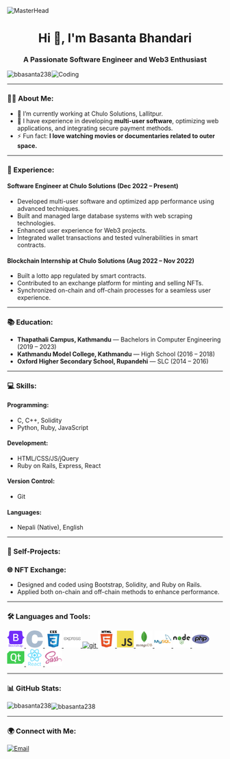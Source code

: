 ![MasterHead](https://cdn.dribbble.com/users/1774872/screenshots/5477893/tachyon-2-dr.gif)

<h1 align="center">Hi 👋, I'm Basanta Bhandari</h1>
<h3 align="center">A Passionate Software Engineer and Web3 Enthusiast</h3>
<img align="right" alt="Coding" width="400" src="https://c.tenor.com/-UygBh3nnfEAAAAC/coding.gif">

<p align="left"> <img src="https://komarev.com/ghpvc/?username=bbasanta238&label=Profile%20views&color=0e75b6&style=flat" alt="bbasanta238" /> </p>

---

### 👩‍💻 About Me:
- 🔭 I’m currently working at Chulo Solutions, Lallitpur.
- 🚀 I have experience in developing **multi-user software**, optimizing web applications, and integrating secure payment methods.
- ⚡ Fun fact: **I love watching movies or documentaries related to outer space.**

---

### 💼 Experience:
#### **Software Engineer at Chulo Solutions (Dec 2022 – Present)**
- Developed multi-user software and optimized app performance using advanced techniques.
- Built and managed large database systems with web scraping technologies.
- Enhanced user experience for Web3 projects.
- Integrated wallet transactions and tested vulnerabilities in smart contracts.

#### **Blockchain Internship at Chulo Solutions (Aug 2022 – Nov 2022)**
- Built a lotto app regulated by smart contracts.
- Contributed to an exchange platform for minting and selling NFTs.
- Synchronized on-chain and off-chain processes for a seamless user experience.

---

### 📚 Education:
- **Thapathali Campus, Kathmandu** — Bachelors in Computer Engineering (2019 – 2023)
- **Kathmandu Model College, Kathmandu** — High School (2016 – 2018)
- **Oxford Higher Secondary School, Rupandehi** — SLC (2014 – 2016)

---

### 💻 Skills:
#### **Programming:**
- C, C++, Solidity
- Python, Ruby, JavaScript

#### **Development:**
- HTML/CSS/JS/jQuery
- Ruby on Rails, Express, React

#### **Version Control:**
- Git

#### **Languages:**
- Nepali (Native), English

---

### 🚀 Self-Projects:

### 🌐 NFT Exchange:
- Designed and coded using Bootstrap, Solidity, and Ruby on Rails.
- Applied both on-chain and off-chain methods to enhance performance.

---

### 🛠️ Languages and Tools:
<p align="left"> 
  <a href="https://getbootstrap.com" target="_blank" rel="noreferrer"> 
    <img src="https://raw.githubusercontent.com/devicons/devicon/master/icons/bootstrap/bootstrap-plain-wordmark.svg" alt="bootstrap" width="40" height="40"/> 
  </a>
  <a href="https://www.cprogramming.com/" target="_blank" rel="noreferrer"> 
    <img src="https://raw.githubusercontent.com/devicons/devicon/master/icons/c/c-original.svg" alt="c" width="40" height="40"/> 
  </a>
  <a href="https://www.w3.org/Style/CSS/" target="_blank" rel="noreferrer"> 
    <img src="https://raw.githubusercontent.com/devicons/devicon/master/icons/css3/css3-original-wordmark.svg" alt="css3" width="40" height="40"/>
  </a>
  <a href="https://expressjs.com/" target="_blank" rel="noreferrer"> 
    <img src="https://raw.githubusercontent.com/devicons/devicon/master/icons/express/express-original-wordmark.svg" alt="express" width="40" height="40"/> 
  </a>
  <a href="https://git-scm.com/" target="_blank" rel="noreferrer"> 
    <img src="https://www.vectorlogo.zone/logos/git-scm/git-scm-icon.svg" alt="git" width="40" height="40"/> 
  </a>
  <a href="https://developer.mozilla.org/en-US/docs/Web/HTML" target="_blank" rel="noreferrer"> 
    <img src="https://raw.githubusercontent.com/devicons/devicon/master/icons/html5/html5-original-wordmark.svg" alt="html5" width="40" height="40"/> 
  </a>
  <a href="https://www.javascript.com/" target="_blank" rel="noreferrer"> 
    <img src="https://raw.githubusercontent.com/devicons/devicon/master/icons/javascript/javascript-original.svg" alt="javascript" width="40" height="40"/> 
  </a>
  <a href="https://www.mongodb.com/" target="_blank" rel="noreferrer"> 
    <img src="https://raw.githubusercontent.com/devicons/devicon/master/icons/mongodb/mongodb-original-wordmark.svg" alt="mongodb" width="40" height="40"/> 
  </a>
  <a href="https://www.mysql.com/" target="_blank" rel="noreferrer"> 
    <img src="https://raw.githubusercontent.com/devicons/devicon/master/icons/mysql/mysql-original-wordmark.svg" alt="mysql" width="40" height="40"/> 
  </a>
  <a href="https://nodejs.org/en/" target="_blank" rel="noreferrer"> 
    <img src="https://raw.githubusercontent.com/devicons/devicon/master/icons/nodejs/nodejs-original-wordmark.svg" alt="nodejs" width="40" height="40"/> 
  </a>
  <a href="https://www.php.net/" target="_blank" rel="noreferrer"> 
    <img src="https://raw.githubusercontent.com/devicons/devicon/master/icons/php/php-original.svg" alt="php" width="40" height="40"/> 
  </a>
  <a href="https://www.qt.io/" target="_blank" rel="noreferrer"> 
    <img src="https://raw.githubusercontent.com/devicons/devicon/master/icons/qt/qt-original.svg" alt="qt" width="40" height="40"/> 
  </a>
  <a href="https://react.dev/" target="_blank" rel="noreferrer"> 
    <img src="https://raw.githubusercontent.com/devicons/devicon/master/icons/react/react-original-wordmark.svg" alt="react" width="40" height="40"/> 
  </a>
  <a href="https://sass-lang.com/" target="_blank" rel="noreferrer"> 
    <img src="https://raw.githubusercontent.com/devicons/devicon/master/icons/sass/sass-original.svg" alt="sass" width="40" height="40"/> 
  </a>
</p>

---

### 📊 GitHub Stats:
<p><img align="left" src="https://github-readme-stats.vercel.app/api/top-langs?username=bbasanta238&show_icons=true&locale=en&layout=compact" alt="bbasanta238" /></p>

<p><img align="center" src="https://github-readme-streak-stats.herokuapp.com/?user=bbasanta238&" alt="bbasanta238" /></p>

---

### 🌍 Connect with Me:
<p align="left">
  <a href="mailto:vhandaribasanta@gmail.com"><img src="https://img.icons8.com/color/48/000000/gmail.png" alt="Email"/></a>
</p>
